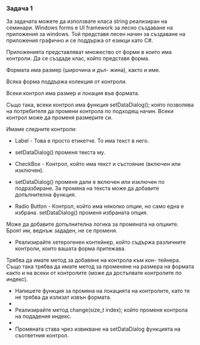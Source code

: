 ### Задача 1
За задачата можете да използвате класа string реализиран на семинари. Windows forms е UI framework за лесно създаване на приложения за windows.
Той представя лесен начин за създаване на приложения графично и се поддържа от езикци като C#. 

Приложенията представляват множество от форми в които има контроли.
Да се създаде клас, който представя форма.

Формата има размер (широчина и дъл- жина), както и име.

Всяка форма поддържа колекция от контроли.

Всеки контрол има размер и локация във формата. 

Също така, всеки контрол има функция setDataDialog(); която позволява на потребителя да промени контрола по подходящ начин.
Всеки контрол може да променя размерите си.

Имаме следните контроли:

- Label - Това е просто етикетче. То има текст в него.

- setDataDialog() променя текста му.

- CheckBox - Контрол, който има текст и състояние (включен или изключен).

- setDataDialog() променя дали е включен или изключен по подразбиране. За промяна на текста може да добавите допълнителна функция. 

- Radio Button - Контрол, който има няколко опции, но само една е избрана. setDataDialog() променя избраната опция.

Може да добавите допълнителна логика за промяната на опциите. Броят им, веднъж зададен, не се променя.

- Реализирайте хетерогенен контейнер, който съдържа различните контроли, които вашата форма притежава. 

Трябва да имате метод за добавяне на контрола към кон- тейнера. Също така трябва да имате метод за променяне на размера на формата както и на всеки от контролите (може да достъпвате контролите по индекс). 

- Напишете функция за промяна на локацията на контролите, като те не трябва да излизат извън формата.
- 
- Реализирайте метод change(size_t index); който променя контрола на подадения индекс.
- 
- Промяната става чрез извикване на setDataDialog функцията на съответния контрол.
